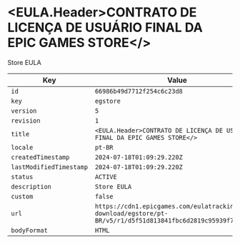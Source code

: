 # <EULA.Header>CONTRATO DE LICENÇA DE USUÁRIO FINAL DA EPIC GAMES STORE</>

Store EULA

| Key | Value |
| --- | ----- |
| `id` | `66986b49d7712f254c6c23d8` |
| `key` | `egstore` |
| `version` | `5` |
| `revision` | `1` |
| `title` | `<EULA.Header>CONTRATO DE LICENÇA DE USUÁRIO FINAL DA EPIC GAMES STORE</>` |
| `locale` | `pt-BR` |
| `createdTimestamp` | `2024-07-18T01:09:29.220Z` |
| `lastModifiedTimestamp` | `2024-07-18T01:09:29.220Z` |
| `status` | `ACTIVE` |
| `description` | `Store EULA` |
| `custom` | `false` |
| `url` | `https://cdn1.epicgames.com/eulatracking-download/egstore/pt-BR/v5/r1/d5f51d813841fbc6d2819c95939f78f1.pdf` |
| `bodyFormat` | `HTML` |
